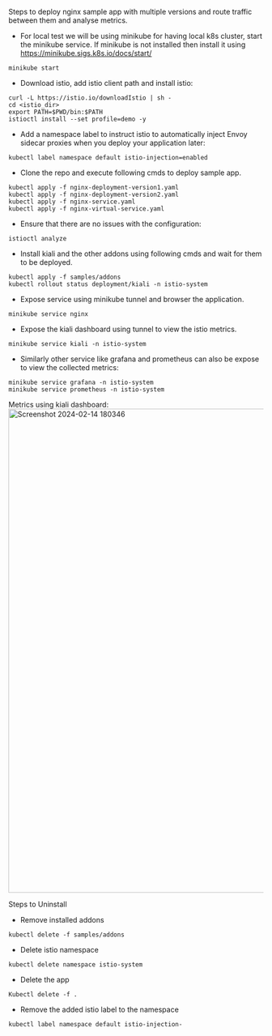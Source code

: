 Steps to deploy nginx sample app with multiple versions and route traffic between them and analyse metrics.
- For local test we will be using minikube for having local k8s cluster, start the minikube service. If minikube is not installed then install it using https://minikube.sigs.k8s.io/docs/start/

```minikube start```

- Download istio, add istio client path and install istio:
```
curl -L https://istio.io/downloadIstio | sh -
cd <istio_dir>
export PATH=$PWD/bin:$PATH
istioctl install --set profile=demo -y
```
- Add a namespace label to instruct istio to automatically inject Envoy sidecar proxies when you deploy your application later:
```
kubectl label namespace default istio-injection=enabled
```
- Clone the repo and execute following cmds to deploy sample app.
```
kubectl apply -f nginx-deployment-version1.yaml
kubectl apply -f nginx-deployment-version2.yaml
kubectl apply -f nginx-service.yaml
kubectl apply -f nginx-virtual-service.yaml
```
- Ensure that there are no issues with the configuration:
```
istioctl analyze
```
- Install kiali and the other addons using following cmds and wait for them to be deployed.
```
kubectl apply -f samples/addons
kubectl rollout status deployment/kiali -n istio-system
```
- Expose service using minikube tunnel and browser the application.
```
minikube service nginx
```
- Expose the kiali dashboard using tunnel to view the istio metrics.
```
minikube service kiali -n istio-system
```
- Similarly other service like grafana and prometheus can also be expose to view the collected metrics:
```
minikube service grafana -n istio-system
minikube service prometheus -n istio-system
```
Metrics using kiali dashboard:
<img width="956" alt="Screenshot 2024-02-14 180346" src="https://github.com/RahulNik25/nginx-istio/assets/154538145/88da13cf-7a53-461d-a87c-740ea09d6a19">

Steps to Uninstall
- Remove installed addons
```
kubectl delete -f samples/addons
```
- Delete istio namespace
```
kubectl delete namespace istio-system
```
- Delete the app
```
Kubectl delete -f .
```
- Remove the added istio label to the namespace
```
kubectl label namespace default istio-injection-
```
